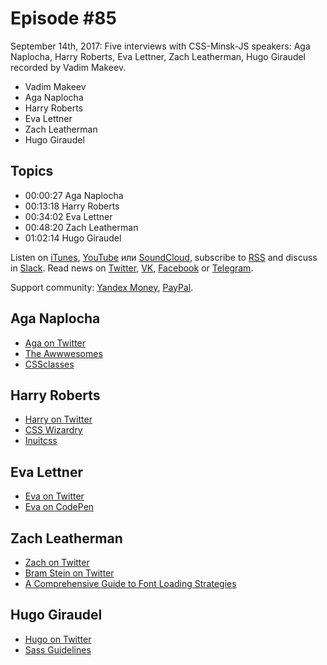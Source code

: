 # Episode #85

September 14th, 2017: Five interviews with CSS-Minsk-JS speakers: Aga Naplocha, Harry Roberts, Eva Lettner, Zach Leatherman, Hugo Giraudel recorded by Vadim Makeev.

- Vadim Makeev
- Aga Naplocha
- Harry Roberts
- Eva Lettner
- Zach Leatherman
- Hugo Giraudel

## Topics

- 00:00:27 Aga Naplocha
- 00:13:18 Harry Roberts
- 00:34:02 Eva Lettner
- 00:48:20 Zach Leatherman
- 01:02:14 Hugo Giraudel

Listen on [iTunes](https://itunes.apple.com/podcast/id1080500016), [YouTube](https://www.youtube.com/playlist?list=PLMBnwIwFEFHcwuevhsNXkFTcadeX5R1Go) или [SoundCloud](https://soundcloud.com/web-standards), subscribe to [RSS](https://web-standards.ru/podcast/feed/) and discuss in [Slack](http://slack.web-standards.ru/). Read news on [Twitter](https://twitter.com/webstandards_ru), [VK](https://vk.com/webstandards_ru), [Facebook](https://www.facebook.com/webstandardsru) or [Telegram](https://t.me/webstandards_ru).

Support community: [Yandex Money](https://money.yandex.ru/to/41001119329753), [PayPal](https://www.paypal.me/pepelsbey).

## Aga Naplocha

- [Aga on Twitter](https://twitter.com/aganaplocha)
- [The Awwwesomes](http://theawwwesomes.org/)
- [CSSclasses](http://cssclass.es/)

## Harry Roberts

- [Harry on Twitter](https://twitter.com/csswizardry)
- [CSS Wizardry](https://csswizardry.com/)
- [Inuitcss](https://github.com/inuitcss/inuitcss)

## Eva Lettner

- [Eva on Twitter](https://twitter.com/eva_trostlos)
- [Eva on CodePen](https://codepen.io/eva_trostlos/)

## Zach Leatherman

- [Zach on Twitter](https://twitter.com/zachleat)
- [Bram Stein on Twitter](https://twitter.com/bram_stein)
- [A Comprehensive Guide to Font Loading Strategies](https://www.zachleat.com/web/comprehensive-webfonts/)

## Hugo Giraudel

- [Hugo on Twitter](https://twitter.com/HugoGiraudel)
- [Sass Guidelines](https://sass-guidelin.es/)
